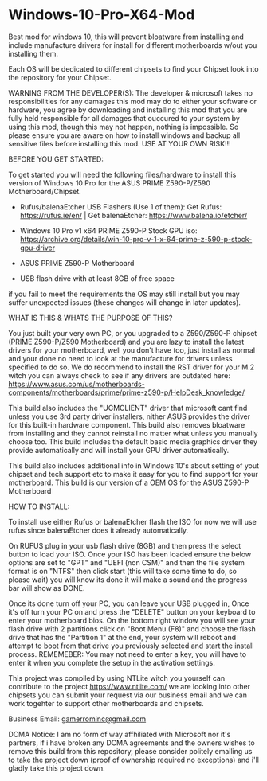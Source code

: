 # Windows-10-Pro-X64-Mod
Best mod for windows 10, this will prevent bloatware from installing and include manufacture drivers for install for different motherboards w/out you installing them.

Each OS will be dedicated to different chipsets to find your Chipset look into the repository for your Chipset.

WARNING FROM THE DEVELOPER(S):
The developer & microsoft takes no responsibilities for any damages this mod may do to either your software or hardware, you agree by downloading and installing this mod that you are fully held responsible for all damages that ouccured to your system by using this mod, though this may not happen, nothing is impossible. So please ensure you are aware on how to install windows and backup all sensitive files before installing this mod. USE AT YOUR OWN RISK!!!



BEFORE YOU GET STARTED:

To get started you will need the following files/hardware to install this version of Windows 10 Pro for the ASUS PRIME Z590-P/Z590 Motherboard/Chipset.

- Rufus/balenaEtcher USB Flashers (Use 1 of them): Get Rufus: https://rufus.ie/en/ | Get balenaEtcher: https://www.balena.io/etcher/

- Windows 10 Pro v1 x64 PRIME Z590-P Stock GPU iso: https://archive.org/details/win-10-pro-v-1-x-64-prime-z-590-p-stock-gpu-driver

- ASUS PRIME Z590-P Motherboard

- USB flash drive with at least 8GB of free space

if you fail to meet the requirements the OS may still install but you may suffer unexpected issues (these changes will change in later updates).



WHAT IS THIS & WHATS THE PURPOSE OF THIS?

You just built your very own PC, or you upgraded to a Z590/Z590-P chipset (PRIME Z590-P/Z590 Motherboard) and you are lazy to install the latest drivers for your motherboard, well you don't have too, just install as normal and your done no need to look at the manufacture for drivers unless specified to do so. We do recommend to install the RST driver for your M.2 witch you can always check to see if any drivers are outdated here: https://www.asus.com/us/motherboards-components/motherboards/prime/prime-z590-p/HelpDesk_knowledge/

This build also includes the "UCMCLIENT" driver that microsoft cant find unless you use 3rd party driver installers, nither ASUS provides the driver for this built-in hardware component. This build also removes bloatware from installing and they cannot reinstall no matter what unless you manually choose too. This build includes the default basic media graphics driver they provide automatically and will install your GPU driver automatically.

This build also includes additional info in Windows 10's about setting of yout chipset and tech support etc to make it easy for you to find support for your motherboard. This build is our version of a OEM OS for the ASUS Z590-P Motherboard



HOW TO INSTALL:

To install use either Rufus or balenaEtcher flash the ISO for now we will use rufus since balenaEtcher does it already automatically.

On RUFUS plug in your usb flash drive (8GB) and then press the select button to load your ISO. Once your ISO has been loaded ensure the below options are set to "GPT" and "UEFI (non CSM)" and then the file system format is on "NTFS" then click start (this will take some time to do, so please wait) you will know its done it will make a sound and the progress bar will show as DONE.

Once its done turn off your PC, you can leave your USB plugged in, Once it's off turn your PC on and press the "DELETE" button on your keyboard to enter your motherboard bios. On the bottom right window you will see your flash drive with 2 partitions click on "Boot Menu (F8)" and choose the flash drive that has the "Partition 1" at the end, your system will reboot and attempt to boot from that drive you previously selected and start the install process. REMEMEBER: You may not need to enter a key, you will have to enter it when you complete the setup in the activation settings.


This project was compiled by using NTLite witch you yourself can contribute to the project https://www.ntlite.com/ we are looking into other chipsets you can submit your request via our business email and we can work togehter to support other motherboards and chipsets.

Business Email: gamerrominc@gmail.com

DCMA Notice: I am no form of way affhiliated with Microsoft nor it's partners, if i have broken any DCMA agreements and the owners wishes to remove this build from this repository, please consider politely emailing us to take the project down (proof of ownership required no exceptions) and i'll gladly take this project down.
